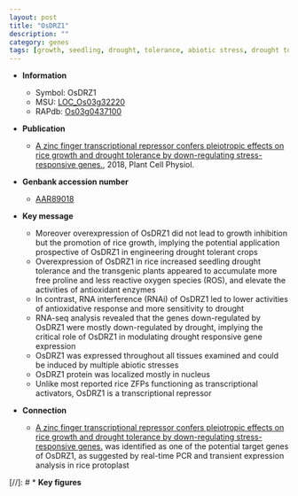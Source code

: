 ```yaml
---
layout: post
title: "OsDRZ1"
description: ""
category: genes
tags: [growth, seedling, drought, tolerance, abiotic stress, drought tolerance, nucleus, biotic stress, transcriptional activator, reactive oxygen species]
---
```


* **Information**  
    + Symbol: OsDRZ1  
    + MSU: [LOC_Os03g32220](http://rice.plantbiology.msu.edu/cgi-bin/ORF_infopage.cgi?orf=LOC_Os03g32220)  
    + RAPdb: [Os03g0437100](http://rapdb.dna.affrc.go.jp/viewer/gbrowse_details/irgsp1?name=Os03g0437100)  

* **Publication**  
    + [A zinc finger transcriptional repressor confers pleiotropic effects on rice growth and drought tolerance by down-regulating stress-responsive genes.](http://www.ncbi.nlm.nih.gov/pubmed?term=A+zinc+finger+transcriptional+repressor+confers+pleiotropic+effects+on+rice+growth+and+drought+tolerance+by+down-regulating+stress-responsive+genes.%5BTitle%5D), 2018, Plant Cell Physiol.

* **Genbank accession number**  
    + [AAR89018](http://www.ncbi.nlm.nih.gov/nuccore/AAR89018)

* **Key message**  
    + Moreover overexpression of OsDRZ1 did not lead to growth inhibition but the promotion of rice growth, implying the potential application prospective of OsDRZ1 in engineering drought tolerant crops
    + Overexpression of OsDRZ1 in rice increased seedling drought tolerance and the transgenic plants appeared to accumulate more free proline and less reactive oxygen species (ROS), and elevate the activities of antioxidant enzymes
    + In contrast, RNA interference (RNAi) of OsDRZ1 led to lower activities of antioxidative response and more sensitivity to drought
    + RNA-seq analysis revealed that the genes down-regulated by OsDRZ1 were mostly down-regulated by drought, implying the critical role of OsDRZ1 in modulating drought responsive gene expression
    + OsDRZ1 was expressed throughout all tissues examined and could be induced by multiple abiotic stresses
    + OsDRZ1 protein was localized mostly in nucleus
    + Unlike most reported rice ZFPs functioning as transcriptional activators, OsDRZ1 is a transcriptional repressor

* **Connection**  
    + [A zinc finger transcriptional repressor confers pleiotropic effects on rice growth and drought tolerance by down-regulating stress-responsive genes.](germin-like+protein1) was identified as one of the potential target genes of OsDRZ1, as suggested by real-time PCR and transient expression analysis in rice protoplast

[//]: # * **Key figures**  


